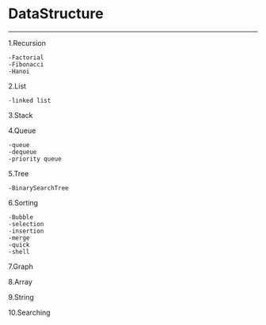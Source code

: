 # DataStructure
------------------
1.Recursion

    -Factorial
    -Fibonacci
    -Hanoi

2.List

    -linked list

3.Stack

4.Queue

    -queue
    -dequeue
    -priority queue

5.Tree

    -BinarySearchTree

6.Sorting

    -Bubble
    -selection
    -insertion
    -merge
    -quick
    -shell

7.Graph

8.Array

9.String

10.Searching

